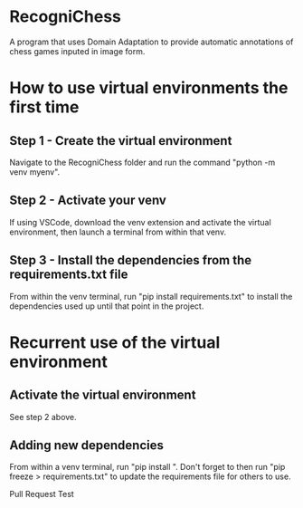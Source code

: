 # RecogniChess

A program that uses Domain Adaptation to provide automatic annotations of chess games inputed in image form.

# How to use virtual environments the first time

## Step 1 - Create the virtual environment

Navigate to the RecogniChess folder and run the command "python -m venv myenv".

## Step 2 - Activate your venv

If using VSCode, download the venv extension and activate the virtual environment, then launch a terminal from within that venv.

## Step 3 - Install the dependencies from the requirements.txt file

From within the venv terminal, run "pip install requirements.txt" to install the dependencies used up until that point in the project.

# Recurrent use of the virtual environment

## Activate the virtual environment

See step 2 above.

## Adding new dependencies

From within a venv terminal, run "pip install <dependency>". Don't forget to then run "pip freeze > requirements.txt" to update the requirements file for others to use.


Pull Request Test